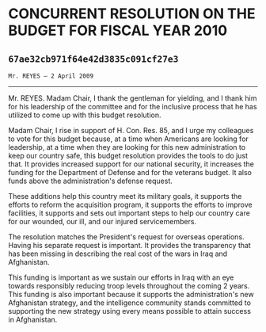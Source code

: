 # CONCURRENT RESOLUTION ON THE BUDGET FOR FISCAL YEAR 2010
## `67ae32cb971f64e42d3835c091cf27e3`
`Mr. REYES — 2 April 2009`

---


Mr. REYES. Madam Chair, I thank the gentleman for yielding, and I 
thank him for his leadership of the committee and for the inclusive 
process that he has utilized to come up with this budget resolution.

Madam Chair, I rise in support of H. Con. Res. 85, and I urge my 
colleagues to vote for this budget because, at a time when Americans 
are looking for leadership, at a time when they are looking for this 
new administration to keep our country safe, this budget resolution 
provides the tools to do just that. It provides increased support for 
our national security, it increases the funding for the Department of 
Defense and for the veterans budget. It also funds above the 
administration's defense request.

These additions help this country meet its military goals, it 
supports the efforts to reform the acquisition program, it supports the 
efforts to improve facilities, it supports and sets out important steps 
to help our country care for our wounded, our ill, and our injured 
servicemembers.

The resolution matches the President's request for overseas 
operations. Having his separate request is important. It provides the 
transparency that has been missing in describing the real cost of the 
wars in Iraq and Afghanistan.

This funding is important as we sustain our efforts in Iraq with an 
eye towards responsibly reducing troop levels throughout the coming 2 
years. This funding is also important because it supports the 
administration's new Afghanistan strategy, and the intelligence 
community stands committed to supporting the new strategy using every 
means possible to attain success in Afghanistan.